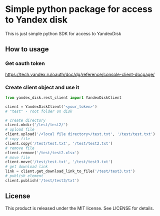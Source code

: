 # Simple python package for access to Yandex disk #

This is just simple python SDK for access to YandexDisk 

## How to usage ##

### Get oauth token ### 

https://tech.yandex.ru/oauth/doc/dg/reference/console-client-docpage/

### Create client object and use it ### 

```python
from yandex_disk.rest_client import YandexDiskClient

client = YandexDiskClient('<your_token>')
# "test" - root folder on disk 

# create directory
client.mkdir('/test/test2/')
# upload file
client.upload('/<local file directory>/test.txt', '/test/test.txt')
# copy file
client.copy('/test/test.txt', '/test/test2.txt')
# remove file
client.remove('/test/test2.xlsx')
# move file
client.move('/test/test.txt', '/test/test3.txt')
# get download link
link = client.get_download_link_to_file('/test/test3.txt')
# publish element
client.publish('/test/test3/txt')
```


## License

This product is released under the MIT license. See LICENSE for details.
